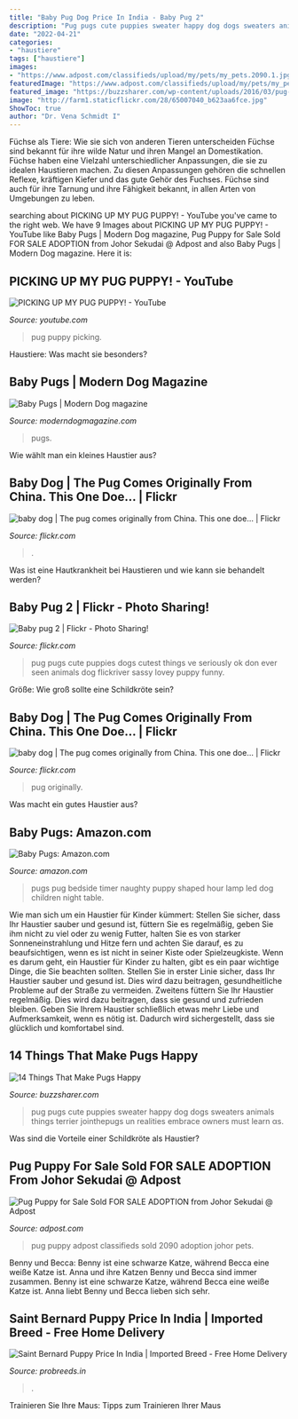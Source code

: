 ```yaml
---
title: "Baby Pug Dog Price In India - Baby Pug 2"
description: "Pug pugs cute puppies sweater happy dog dogs sweaters animals things terrier jointhepugs un realities embrace owners must learn αѕ"
date: "2022-04-21"
categories:
- "haustiere"
tags: ["haustiere"]
images:
- "https://www.adpost.com/classifieds/upload/my/pets/my_pets.2090.1.jpg"
featuredImage: "https://www.adpost.com/classifieds/upload/my/pets/my_pets.2090.1.jpg"
featured_image: "https://buzzsharer.com/wp-content/uploads/2016/03/pug-sweater.jpg"
image: "http://farm1.staticflickr.com/28/65007040_b623aa6fce.jpg"
ShowToc: true
author: "Dr. Vena Schmidt I"
---
```



Füchse als Tiere: Wie sie sich von anderen Tieren unterscheiden
Füchse sind bekannt für ihre wilde Natur und ihren Mangel an Domestikation. Füchse haben eine Vielzahl unterschiedlicher Anpassungen, die sie zu idealen Haustieren machen. Zu diesen Anpassungen gehören die schnellen Reflexe, kräftigen Kiefer und das gute Gehör des Fuchses. Füchse sind auch für ihre Tarnung und ihre Fähigkeit bekannt, in allen Arten von Umgebungen zu leben.

	

		
searching about PICKING UP MY PUG PUPPY! - YouTube you've came to the right web. We have 9 Images about PICKING UP MY PUG PUPPY! - YouTube like Baby Pugs | Modern Dog magazine, Pug Puppy for Sale Sold FOR SALE ADOPTION from Johor Sekudai @ Adpost and also Baby Pugs | Modern Dog magazine. Here it is:
		
    
## PICKING UP MY PUG PUPPY! - YouTube

<img loading=lazy src="https://i.ytimg.com/vi/wRx3Uvcktm8/maxresdefault.jpg" onerror="this.onerror=null;this.src='https://tse2.mm.bing.net/th?id=OIP.9WCxCpQoERnOPr263QGaHgHaEK&amp;pid=15.1';" alt="PICKING UP MY PUG PUPPY! - YouTube">

_Source: youtube.com_

>pug puppy picking. 

	

Haustiere: Was macht sie besonders?

    
## Baby Pugs | Modern Dog Magazine

<img loading=lazy src="https://moderndogmagazine.com/sites/default/files/images/photoentries/photos/PicsArt_1375300130289.jpg" onerror="this.onerror=null;this.src='https://tse4.mm.bing.net/th?id=OIP.np4TpppxzpT5asuJDeby-gHaFj&amp;pid=15.1';" alt="Baby Pugs | Modern Dog magazine">

_Source: moderndogmagazine.com_

>pugs. 

	

Wie wählt man ein kleines Haustier aus?

    
## Baby Dog | The Pug Comes Originally From China. This One Doe… | Flickr

<img loading=lazy src="https://live.staticflickr.com/6180/6172672487_0c8dbc5e40_b.jpg" onerror="this.onerror=null;this.src='https://tse4.mm.bing.net/th?id=OIP.8hhcFOs2q0YSi_kT5ohpUAHaE7&amp;pid=15.1';" alt="baby dog | The pug comes originally from China. This one doe… | Flickr">

_Source: flickr.com_

>. 

	

Was ist eine Hautkrankheit bei Haustieren und wie kann sie behandelt werden?

    
## Baby Pug 2 | Flickr - Photo Sharing!

<img loading=lazy src="http://farm1.staticflickr.com/28/65007040_b623aa6fce.jpg" onerror="this.onerror=null;this.src='https://tse4.mm.bing.net/th?id=OIP.8xyZx8YIIKkCSsNrRXW2AgAAAA&amp;pid=15.1';" alt="Baby pug 2 | Flickr - Photo Sharing!">

_Source: flickr.com_

>pug pugs cute puppies dogs cutest things ve seriously ok don ever seen animals dog flickriver sassy lovey puppy funny. 

	

Größe: Wie groß sollte eine Schildkröte sein?

    
## Baby Dog | The Pug Comes Originally From China. This One Doe… | Flickr

<img loading=lazy src="https://live.staticflickr.com/6180/6172672487_0c8dbc5e40.jpg" onerror="this.onerror=null;this.src='https://tse2.mm.bing.net/th?id=OIP.LeuuQb155QF5hkTND8LbegHaE7&amp;pid=15.1';" alt="baby dog | The pug comes originally from China. This one doe… | Flickr">

_Source: flickr.com_

>pug originally. 

	

Was macht ein gutes Haustier aus?

    
## Baby Pugs: Amazon.com

<img loading=lazy src="https://images-na.ssl-images-amazon.com/images/I/81Ewv776u5L.jpg" onerror="this.onerror=null;this.src='https://tse4.mm.bing.net/th?id=OIP.mB-OrN29b4Pl4waUu5P4RQHaGj&amp;pid=15.1';" alt="Baby Pugs: Amazon.com">

_Source: amazon.com_

>pugs pug bedside timer naughty puppy shaped hour lamp led dog children night table. 

	

Wie man sich um ein Haustier für Kinder kümmert: Stellen Sie sicher, dass Ihr Haustier sauber und gesund ist, füttern Sie es regelmäßig, geben Sie ihm nicht zu viel oder zu wenig Futter, halten Sie es von starker Sonneneinstrahlung und Hitze fern und achten Sie darauf, es zu beaufsichtigen, wenn es ist nicht in seiner Kiste oder Spielzeugkiste.
Wenn es darum geht, ein Haustier für Kinder zu halten, gibt es ein paar wichtige Dinge, die Sie beachten sollten. Stellen Sie in erster Linie sicher, dass Ihr Haustier sauber und gesund ist. Dies wird dazu beitragen, gesundheitliche Probleme auf der Straße zu vermeiden. Zweitens füttern Sie Ihr Haustier regelmäßig. Dies wird dazu beitragen, dass sie gesund und zufrieden bleiben. Geben Sie Ihrem Haustier schließlich etwas mehr Liebe und Aufmerksamkeit, wenn es nötig ist. Dadurch wird sichergestellt, dass sie glücklich und komfortabel sind.

    
## 14 Things That Make Pugs Happy

<img loading=lazy src="https://buzzsharer.com/wp-content/uploads/2016/03/pug-sweater.jpg" onerror="this.onerror=null;this.src='https://tse1.mm.bing.net/th?id=OIP.J2qaMBsw9Zf26sbIF-jZ3QHaHa&amp;pid=15.1';" alt="14 Things That Make Pugs Happy">

_Source: buzzsharer.com_

>pug pugs cute puppies sweater happy dog dogs sweaters animals things terrier jointhepugs un realities embrace owners must learn αѕ. 

	

Was sind die Vorteile einer Schildkröte als Haustier?

    
## Pug Puppy For Sale Sold FOR SALE ADOPTION From Johor Sekudai @ Adpost

<img loading=lazy src="https://www.adpost.com/classifieds/upload/my/pets/my_pets.2090.1.jpg" onerror="this.onerror=null;this.src='https://tse1.mm.bing.net/th?id=OIP.vyJDKZiDFYOHBKcG6QuX9QHaGn&amp;pid=15.1';" alt="Pug Puppy for Sale Sold FOR SALE ADOPTION from Johor Sekudai @ Adpost">

_Source: adpost.com_

>pug puppy adpost classifieds sold 2090 adoption johor pets. 

	

Benny und Becca: Benny ist eine schwarze Katze, während Becca eine weiße Katze ist.
Anna und ihre Katzen Benny und Becca sind immer zusammen. Benny ist eine schwarze Katze, während Becca eine weiße Katze ist. Anna liebt Benny und Becca lieben sich sehr.

    
## Saint Bernard Puppy Price In India | Imported Breed - Free Home Delivery

<img loading=lazy src="https://probreeds.in/wp-content/uploads/2020/05/tri-color-saint-bernard-puppy.jpg" onerror="this.onerror=null;this.src='https://tse3.mm.bing.net/th?id=OIP.ReDTNHP_nd6nj93vF7bqMwHaHH&amp;pid=15.1';" alt="Saint Bernard Puppy Price In India | Imported Breed - Free Home Delivery">

_Source: probreeds.in_

>. 

	

Trainieren Sie Ihre Maus: Tipps zum Trainieren Ihrer Maus

